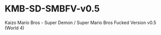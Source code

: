 # KMB-SD-SMBFV-v0.5
Kaizo Mario Bros - Super Demon / Super Mario Bros Fucked Version v0.5 (World 4)
